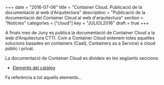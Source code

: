 +++
date        = "2016-07-06"
title       = "Container Cloud. Publicació de la documentació al web d'Arquitectura"
description = "Publicació de la documentació del Container Cloud al web d'arquitectura"
section     = "Notícies"
categories  = ["cloud"]
key         = "JULIOL2016"
draft	= true
+++

A finals mes de Juny es publica la documentació de Container Cloud a la web d'Arquitectura CTTI. Com a Container Cloud entenem totes aquelles solucions basades en containers (CaaS, Containers as a Service) a cloud públic i privat.

La documentació de Container Cloud es divideix en les següents seccions:

* [Elements del catàleg](http://canigo.ctti.gencat.cat/cloud/cataleg/)

Fa referència a tot aquells elements...